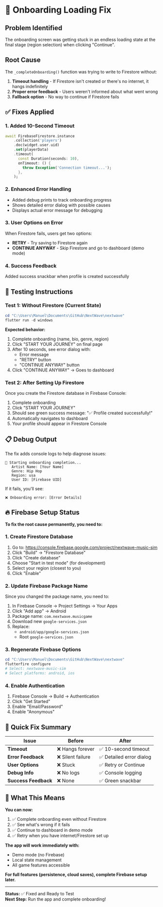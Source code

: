 # 🔧 Onboarding Loading Fix

## Problem Identified
The onboarding screen was getting stuck in an endless loading state at the final stage (region selection) when clicking "Continue".

## Root Cause
The `_completeOnboarding()` function was trying to write to Firestore without:
1. **Timeout handling** - If Firestore isn't created or there's no internet, it hangs indefinitely
2. **Proper error feedback** - Users weren't informed about what went wrong
3. **Fallback option** - No way to continue if Firestore fails

## ✅ Fixes Applied

### 1. Added 10-Second Timeout
```dart
await FirebaseFirestore.instance
    .collection('players')
    .doc(widget.user.uid)
    .set(playerData)
    .timeout(
      const Duration(seconds: 10),
      onTimeout: () {
        throw Exception('Connection timeout...');
      },
    );
```

### 2. Enhanced Error Handling
- Added debug prints to track onboarding progress
- Shows detailed error dialog with possible causes
- Displays actual error message for debugging

### 3. User Options on Error
When Firestore fails, users get two options:
- **RETRY** - Try saving to Firestore again
- **CONTINUE ANYWAY** - Skip Firestore and go to dashboard (demo mode)

### 4. Success Feedback
Added success snackbar when profile is created successfully

## 🧪 Testing Instructions

### Test 1: Without Firestore (Current State)
```powershell
cd "C:\Users\Manuel\Documents\GitHub\NextWave\nextwave"
flutter run -d windows
```

**Expected behavior:**
1. Complete onboarding (name, bio, genre, region)
2. Click "START YOUR JOURNEY" on final page
3. After 10 seconds, see error dialog with:
   - Error message
   - "RETRY" button
   - "CONTINUE ANYWAY" button
4. Click "CONTINUE ANYWAY" → Goes to dashboard

### Test 2: After Setting Up Firestore
Once you create the Firestore database in Firebase Console:

1. Complete onboarding
2. Click "START YOUR JOURNEY"
3. Should see green success message: "✅ Profile created successfully!"
4. Automatically navigates to dashboard
5. Your profile should appear in Firestore Console

## 📋 Debug Output

The fix adds console logs to help diagnose issues:

```
🚀 Starting onboarding completion...
   Artist Name: [Your Name]
   Genre: Hip Hop
   Region: usa
   User ID: [Firebase UID]
```

If it fails, you'll see:
```
❌ Onboarding error: [Error Details]
```

## 🔥 Firebase Setup Status

**To fix the root cause permanently, you need to:**

### 1. Create Firestore Database
1. Go to: https://console.firebase.google.com/project/nextwave-music-sim
2. Click "Build" → "Firestore Database"
3. Click "Create database"
4. Choose "Start in test mode" (for development)
5. Select your region (closest to you)
6. Click "Enable"

### 2. Update Firebase Package Name
Since you changed the package name, you need to:

1. In Firebase Console → Project Settings → Your Apps
2. Click "Add app" → Android
3. Package name: `com.nextwave.musicgame`
4. Download new `google-services.json`
5. Replace:
   - `android/app/google-services.json`
   - Root `google-services.json`

### 3. Regenerate Firebase Options
```powershell
cd "C:\Users\Manuel\Documents\GitHub\NextWave\nextwave"
flutterfire configure
# Select: nextwave-music-sim
# Select platforms: android, ios
```

### 4. Enable Authentication
1. Firebase Console → Build → Authentication
2. Click "Get Started"
3. Enable "Email/Password"
4. Enable "Anonymous"

## 🎯 Quick Fix Summary

| Issue | Before | After |
|-------|--------|-------|
| **Timeout** | ❌ Hangs forever | ✅ 10-second timeout |
| **Error Feedback** | ❌ Silent failure | ✅ Detailed error dialog |
| **User Options** | ❌ Stuck | ✅ Retry or Continue |
| **Debug Info** | ❌ No logs | ✅ Console logging |
| **Success Feedback** | ❌ None | ✅ Green snackbar |

## 🚀 What This Means

**You can now:**
1. ✅ Complete onboarding even without Firestore
2. ✅ See what's wrong if it fails
3. ✅ Continue to dashboard in demo mode
4. ✅ Retry when you have internet/Firestore set up

**The app will work immediately with:**
- Demo mode (no Firebase)
- Local state management
- All game features accessible

**For full features (persistence, cloud saves), complete Firebase setup later.**

---

**Status:** ✅ Fixed and Ready to Test  
**Next Step:** Run the app and complete onboarding!
